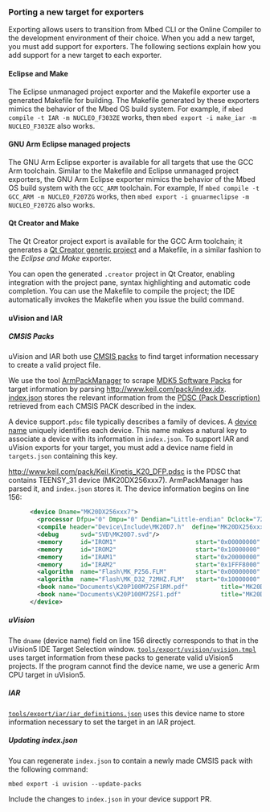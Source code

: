 ### Porting a new target for exporters

Exporting allows users to transition from Mbed CLI or the Online Compiler to the development environment of their choice. When you add a new target, you must add support for exporters. The following sections explain how you add support for a new target to each exporter.

#### Eclipse and Make

The Eclipse unmanaged project exporter and the Makefile exporter use a generated Makefile for building. The Makefile generated by these exporters mimics the behavior of the Mbed OS build system. For example, if `mbed compile -t IAR -m NUCLEO_F303ZE` works, then `mbed export -i make_iar -m NUCLEO_F303ZE` also works.

#### GNU Arm Eclipse managed projects

The GNU Arm Eclipse exporter is available for all targets that use the GCC Arm toolchain. Similar to the Makefile and Eclipse unmanaged project exporters, the GNU Arm Eclipse exporter mimics the behavior of the Mbed OS build system with the `GCC_ARM` toolchain. For example, If `mbed compile -t GCC_ARM -m NUCLEO_F207ZG` works, then `mbed export -i gnuarmeclipse -m NUCLEO_F207ZG` also works.

#### Qt Creator and Make

The Qt Creator project export is available for the GCC Arm toolchain; it generates a <a href="http://doc.qt.io/qtcreator/creator-project-generic.html" target="_blank">Qt Creator generic project</a> and a Makefile, in a similar fashion to the *Eclipse and Make* exporter.

You can open the generated `.creator` project in Qt Creator, enabling integration with the project pane, syntax highlighting and automatic code completion. You can use the Makefile to compile the project; the IDE automatically invokes the Makefile when you issue the build command.

#### uVision and IAR

##### CMSIS Packs

uVision and IAR both use <a href="http://www.keil.com/pack/doc/CMSIS/Pack/html/index.html" target="_blank">CMSIS packs</a> to find target information necessary to create a valid project file.

We use the tool <a href="https://github.com/ARMmbed/mbed-os/tree/master/tools/arm_pack_manager" target="_blank">ArmPackManager</a> to scrape <a href="https://www.keil.com/dd2/Pack/" target="_blank">MDK5 Software Packs</a> for target information by parsing <a href="http://sadevicepacksprod.blob.core.windows.net/idxfile/index.idx" target="_blank">http://www.keil.com/pack/index.idx</a>. <a href="https://github.com/ARMmbed/mbed-os/blob/master/tools/arm_pack_manager/index.json" target="_blank">index.json</a> stores the relevant information from the <a href="http://www.keil.com/pack/doc/CMSIS/Pack/html/" target="_blank">PDSC (Pack Description)</a> retrieved from each CMSIS PACK described in the index.

A device support`.pdsc` file typically describes a family of devices. A <a href="/docs/v5.6/reference/contributing-target.html" target="_blank">device name</a> uniquely identifies each device. This name makes a natural key to associate a device with its information in `index.json`. To support IAR and uVision exports for your target, you must add a device name field in `targets.json` containing this key.

<a href="http://www.keil.com/pack/Keil.Kinetis_K20_DFP.pdsc" target="_blank">http://www.keil.com/pack/Keil.Kinetis_K20_DFP.pdsc</a> is the PDSC that contains TEENSY_31 device (MK20DX256xxx7). ArmPackManager has parsed it, and `index.json` stores it. The device information begins on line 156:

```xml
      <device Dname="MK20DX256xxx7">
        <processor Dfpu="0" Dmpu="0" Dendian="Little-endian" Dclock="72000000"/>
        <compile header="Device\Include\MK20D7.h"  define="MK20DX256xxx7"/>
        <debug      svd="SVD\MK20D7.svd"/>
        <memory     id="IROM1"                      start="0x00000000"  size="0x40000"    startup="1"   default="1"/>
        <memory     id="IROM2"                      start="0x10000000"  size="0x8000"     startup="0"   default="0"/>
        <memory     id="IRAM1"                      start="0x20000000"  size="0x8000"     init   ="0"   default="1"/>
        <memory     id="IRAM2"                      start="0x1FFF8000"  size="0x8000"     init   ="0"   default="0"/>
        <algorithm  name="Flash\MK_P256.FLM"        start="0x00000000"  size="0x40000"                  default="1"/>
        <algorithm  name="Flash\MK_D32_72MHZ.FLM"   start="0x10000000"  size="0x8000"                   default="1"/>
        <book name="Documents\K20P100M72SF1RM.pdf"         title="MK20DX256xxx7 Reference Manual"/>
        <book name="Documents\K20P100M72SF1.pdf"           title="MK20DX256xxx7 Data Sheet"/>
      </device>
```

##### uVision

The `dname` (device name) field on line 156 directly corresponds to that in the uVision5 IDE Target Selection window. <a href="https://github.com/ARMmbed/mbed-os/blob/master/tools/export/uvision/uvision.tmpl#L15" target="_blank">`tools/export/uvision/uvision.tmpl`</a> uses target information from these packs to generate valid uVision5 projects. If the program cannot find the device name, we use a generic Arm CPU target in uVision5.

##### IAR

<a href="https://github.com/ARMmbed/mbed-os/blob/master/tools/export/iar/iar_definitions.json" target="_blank">`tools/export/iar/iar_definitions.json`</a> uses this device name to store information necessary to set the target in an IAR project.

##### Updating index.json

You can regenerate `index.json` to contain a newly made CMSIS pack with the following command:

`mbed export -i uvision --update-packs`

Include the changes to `index.json` in your device support PR.
